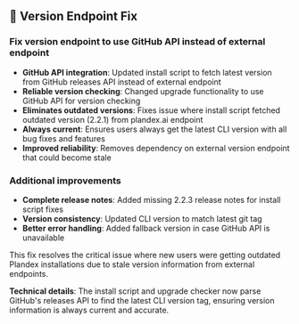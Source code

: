## 🔧 Version Endpoint Fix

### Fix version endpoint to use GitHub API instead of external endpoint

- **GitHub API integration**: Updated install script to fetch latest version from GitHub releases API instead of external endpoint
- **Reliable version checking**: Changed upgrade functionality to use GitHub API for version checking
- **Eliminates outdated versions**: Fixes issue where install script fetched outdated version (2.2.1) from plandex.ai endpoint
- **Always current**: Ensures users always get the latest CLI version with all bug fixes and features
- **Improved reliability**: Removes dependency on external version endpoint that could become stale

### Additional improvements

- **Complete release notes**: Added missing 2.2.3 release notes for install script fixes
- **Version consistency**: Updated CLI version to match latest git tag
- **Better error handling**: Added fallback version in case GitHub API is unavailable

This fix resolves the critical issue where new users were getting outdated Plandex installations due to stale version information from external endpoints.

**Technical details**: The install script and upgrade checker now parse GitHub's releases API to find the latest CLI version tag, ensuring version information is always current and accurate.
